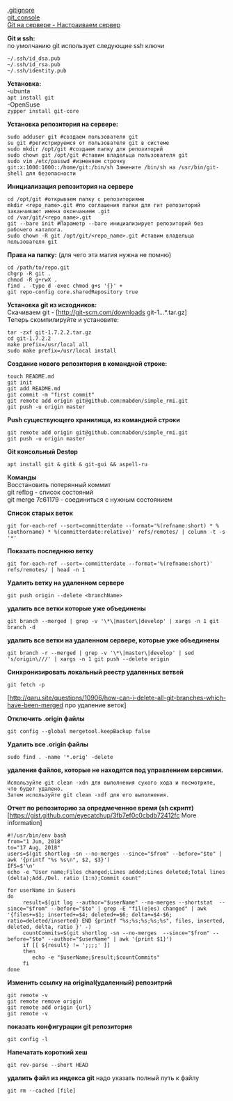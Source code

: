 [.gitignore](gitignore.md)  
[git_console](git-console.md)      
[Git на сервере - Настраиваем сервер](http://git-scm.com/book/ru/Git-%D0%BD%D0%B0-%D1%81%D0%B5%D1%80%D0%B2%D0%B5%D1%80%D0%B5-%D0%9D%D0%B0%D1%81%D1%82%D1%80%D0%B0%D0%B8%D0%B2%D0%B0%D0%B5%D0%BC-%D1%81%D0%B5%D1%80%D0%B2%D0%B5%D1%80)   


**Git и ssh:**  
по умолчанию git использует следующие ssh ключи
```
~/.ssh/id_dsa.pub
~/.ssh/id_rsa.pub
~/.ssh/identity.pub
```


**Установка:**  
-ubunta   
`
apt install git
`   
-OpenSuse   
`
zypper install git-core
`   



**Установка репозитория на сервере:**   
```
sudo adduser git #создаем пользователя git
su git #регистрируемся от пользователя git в системе
sudo mkdir /opt/git #создаем папку для репозиторий
sudo chown git /opt/git #ставим владельца пользователя git
sudo vim /etc/passwd #изменяем строчку git:x:1000:1000::/home/git:/bin/sh Замените /bin/sh на /usr/bin/git-shell для безопасности
```

**Инициализация репозитория на сервере**    
```
cd /opt/git #открываем папку с репозиториями
mkdir <repo_name>.git #по соглашения папки для гит репозиторий заканчивают имена окончанием .git
cd /var/git/<repo_name>.git
git --bare init #Параметр --bare инициализирует репозиторий без рабочего каталога.
sudo chown -R git /opt/git/<repo_name>.git #ставим владельца пользователя git
```

**Права на папку:** (для чего эта магия нужна не помню)   
```
cd /path/to/repo.git
chgrp -R git .
chmod -R g+rwX .
find . -type d -exec chmod g+s '{}' +
git repo-config core.sharedRepository true
```

**Установка git из исходников:**      
Скачиваем git - [http://git-scm.com/downloads git-1.*.*.*.tar.gz]     
Теперь скомпилируйте и установите:      
```
tar -zxf git-1.7.2.2.tar.gz
cd git-1.7.2.2
make prefix=/usr/local all
sudo make prefix=/usr/local install
```

**Создание нового репозитория в командной строке:**   
```
touch README.md
git init
git add README.md
git commit -m "first commit"
git remote add origin git@github.com:mabden/simple_rmi.git
git push -u origin master
```

**Push существующего хранилища, из командной строки**     
```
git remote add origin git@github.com:mabden/simple_rmi.git
git push -u origin master
```

**Git консольный Destop**   
```
apt install git & gitk & git-gui && aspell-ru 
```

**Команды**   
Восстановить потерянный коммит    
git reflog - список состояний   
git merge 7c61179 - соединиться с нужным состоянием   

**Список старых веток**     
```
git for-each-ref --sort=committerdate --format='%(refname:short) * %(authorname) * %(committerdate:relative)' refs/remotes/ | column -t -s '*'
````

**Показать последнюю ветку**    
```
git for-each-ref --sort=-committerdate --format='%(refname:short)' refs/remotes/ | head -n 1
```

**Удалить ветку на удаленном сервере**    
```
git push origin --delete <branchName>
```

**удалить все ветки которые уже объединены**      
```
git branch --merged | grep -v '\*\|master\|develop' | xargs -n 1 git branch -d
```

**удалить все ветки на удаленном сервере, которые уже объединены**    
```
git branch -r --merged | grep -v '\*\|master\|develop' | sed 's/origin\///' | xargs -n 1 git push --delete origin
```

**Синхронизировать локальный реестр удаленных ветвей**    
```
git fetch -p
```

[http://qaru.site/questions/10906/how-can-i-delete-all-git-branches-which-have-been-merged про удаление веток]

**Отключить .origin файлы**   
```
git config --global mergetool.keepBackup false
```

**Удалить все .origin файлы**   
```
sudo find . -name '*.orig' -delete 
```

**удаления файлов, которые не находятся под управлением версиями.**   
```
Используйте git clean -xdn для выполнения сухого хода и посмотрите, что будет удалено. 
Затем используйте git clean -xdf для его выполнения.
```

**Отчет по репозиторию за опредмеченное время (sh скрипт)**   
[https://gist.github.com/eyecatchup/3fb7ef0c0cbdb72412fc More information]
```
#!/usr/bin/env bash
from="1 Jun, 2018"
to="17 Aug, 2018"
users=$(git shortlog -sn --no-merges --since="$from" --before="$to" | awk '{printf "%s %s\n", $2, $3}')
IFS=$'\n'
echo -e "User name;Files changed;Lines added;Lines deleted;Total lines (delta);Add./Del. ratio (1:n);Commit count"

for userName in $users
do
     result=$(git log --author="$userName" --no-merges --shortstat  --since="$from" --before="$to" | grep -E "fil(e|es) changed" | awk '{files+=$1; inserted+=$4; deleted+=$6; delta+=$4-$6; ratio=deleted/inserted} END {printf "%s;%s;%s;%s;%s", files, inserted, deleted, delta, ratio }' -)
     countCommits=$(git shortlog -sn --no-merges  --since="$from" --before="$to" --author="$userName" | awk '{print $1}')
     if [[ ${result} != ';;;;' ]]
     then
        echo -e "$userName;$result;$countCommits"
     fi
done
```

**Изменить ссылку на original(удаленный) репозитрий**     

```
git remote -v
git remote remove origin
git remote add origin {url}
git remote -v
```

**показать конфигурации git репозитория**   

```
git config -l
```

**Напечатать короткий хеш**   
``` 
git rev-parse --short HEAD
```

**удалить файл из индекса git**
надо указать полный путь к файлу
```
git rm --cached [file]
```
